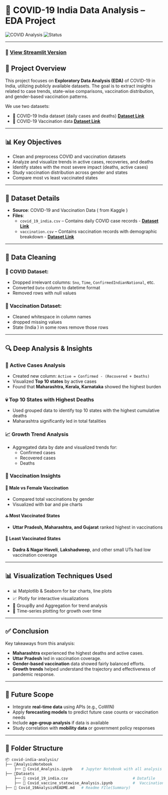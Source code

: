 
# 🦠 COVID-19 India Data Analysis – EDA Project

![COVID Analysis](https://img.shields.io/badge/Project-COVID--19%20EDA-blue)
![Status](https://img.shields.io/badge/Status-Completed-brightgreen)

---

### 🔗 [View Streamlit Version]()

## 📌 Project Overview

This project focuses on **Exploratory Data Analysis (EDA)** of COVID-19 in India, utilizing publicly available datasets. The goal is to extract insights related to case trends, state-wise comparisons, vaccination distribution, and gender-based vaccination patterns.

We use two datasets:
- 📁 COVID-19 India dataset (daily cases and deaths)               [__Dataset Link__](Datasets/covid_19_india.csv)
- 💉 COVID-19 Vaccination data
[__Dataset Link__](Datasets/covid_vaccine_statewise.csv)

---

## 📊 Key Objectives

- Clean and preprocess COVID and vaccination datasets
- Analyze and visualize trends in active cases, recoveries, and deaths
- Identify states with the most severe impact (deaths, active cases)
- Study vaccination distribution across gender and states
- Compare most vs least vaccinated states

---

## 📁 Dataset Details

- **Source**: COVID-19 and Vaccination Data ( from Kaggle )
- **Files**:
  - `covid_19_india.csv` – Contains daily COVID case records - [__Dataset Link__](Datasets/covid_19_india.csv)
  - `vaccination.csv` – Contains vaccination records with demographic breakdown - [__Dataset Link__](Datasets/covid_vaccine_statewise.csv)


---

## 🧹 Data Cleaning

### 🧼 COVID Dataset:
- Dropped irrelevant columns: `Sno`, `Time`, `ConfirmedIndianNational`, etc.
- Converted `Date` column to datetime format
- Removed rows with null values

### 💉 Vaccination Dataset:
- Cleaned whitespace in column names
- dropped missing values 
- State (India ) in some rows remove those rows

---

## 🔍 Deep Analysis & Insights

### 🦠 Active Cases Analysis
- Created new column: `Active = Confirmed - (Recovered + Deaths)`
- Visualized **Top 10 states** by active cases
- Found that **Maharashtra, Kerala, Karnataka** showed the highest burden

### 💀 Top 10 States with Highest Deaths
- Used grouped data to identify top 10 states with the highest cumulative deaths
- Maharashtra significantly led in total fatalities

### 📈 Growth Trend Analysis
- Aggregated data by date and visualized trends for:
  - Confirmed cases
  - Recovered cases
  - Deaths

### 💉 Vaccination Insights

#### 👥 Male vs Female Vaccination
- Compared total vaccinations by gender
- Visualized with bar and pie charts

#### 🔝 Most Vaccinated States
- **Uttar Pradesh, Maharashtra, and Gujarat** ranked highest in vaccinations

#### 🔻 Least Vaccinated States
- **Dadra & Nagar Haveli**, **Lakshadweep**, and other small UTs had low vaccination coverage

---

## 📊 Visualization Techniques Used

- 📊 Matplotlib & Seaborn for bar charts, line plots
- 📈 Plotly for interactive visualizations
- 🧮 GroupBy and Aggregation for trend analysis
- 📅 Time-series plotting for growth over time

---

## ✅ Conclusion

Key takeaways from this analysis:

- **Maharashtra** experienced the highest deaths and active cases.
- **Uttar Pradesh** led in vaccination coverage.
- **Gender-based vaccination** data showed fairly balanced efforts.
- **Growth trends** helped understand the trajectory and effectiveness of pandemic response.

---

## 🧠 Future Scope

- Integrate **real-time data** using APIs (e.g., CoWIN)
- Apply **forecasting models** to predict future case counts or vaccination needs
- Include **age-group analysis** if data is available
- Study correlation with **mobility data** or government policy responses

---

## 📁 Folder Structure

```bash
📦 covid-india-analysis/
├── 📁AnalysisNotebook
    ├── 📄 Covid_Analysis.ipynb    # Jupyter Notebook with all analysis
├── 📁Datasets
    ├── 📄 covid_19_india.csv                             # Datafile
    ├── 📄 Covid_vaccine_statewise_Analysis.ipynb         #  Vaccination dataset
├── 📄 Covid_19AnalysisREADME.md   # Readme FIle(Summary)
